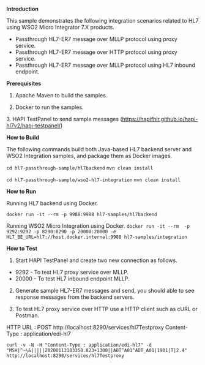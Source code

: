 **Introduction** 

This sample demonstrates the following integration scenarios related to HL7 using WSO2 Micro Integrator 7.X products. 

* Passthrough HL7-ER7 message over MLLP protocol using proxy service. 
* Passthrough HL7-ER7 message over HTTP protocol using proxy service. 
* Passthrough HL7-ER7 message over MLLP protocol using HL7 inbound endpoint. 


**Prerequisites**

1. Apache Maven to build the samples. 

2. Docker to run the samples.

3. HAPI TestPanel to send sample messages (https://hapifhir.github.io/hapi-hl7v2/hapi-testpanel/)


**How to Build**  

The following commands build both Java-based HL7 backend server and WSO2 Integration samples, and package them as Docker images.  

`cd hl7-passthrough-sample/hl7backend`
`mvn clean install`

`cd hl7-passthrough-sample/wso2-hl7-integration`
`mvn clean install` 


**How to Run**

Running HL7 backend using Docker.

`docker run -it --rm -p 9988:9988 hl7-samples/hl7backend`

Running WSO2 Micro Integration using Docker.
`docker run -it --rm  -p 9292:9292 -p 8290:8290 -p 20000:20000 -e HL7_BE_URL=hl7://host.docker.internal:9988 hl7-samples/integration`

**How to Test**

1. Start HAPI TestPanel and create two new connection as follows. 

- 9292 - To test HL7 proxy service over MLLP.
- 20000 - To test HL7 inbound endpoint MLLP.


2. Generate sample HL7-ER7 messages and send, you should able to see response messages from the backend servers. 

3. To test HL7 proxy service over HTTP use a HTTP client such as cURL or Postman. 

HTTP URL : POST http://localhost:8290/services/hl7Testproxy
Content-Type : application/edi-hl7

`curl -v -N -H "Content-Type : application/edi-hl7" -d "MSH|^~\&|||||20200113103350.823+1300||ADT^A01^ADT_A01|1901|T|2.4" http://localhost:8290/services/hl7Testproxy`



